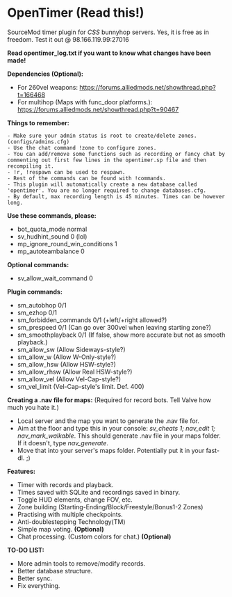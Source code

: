 OpenTimer (Read this!)
============

SourceMod timer plugin for *CSS* bunnyhop servers. Yes, it is free as in freedom.
Test it out @ 98.166.119.99:27016

**Read opentimer_log.txt if you want to know what changes have been made!**

**Dependencies (Optional):**
- For 260vel weapons: https://forums.alliedmods.net/showthread.php?t=166468
- For multihop (Maps with func_door platforms.): https://forums.alliedmods.net/showthread.php?t=90467

**Things to remember:**

    - Make sure your admin status is root to create/delete zones. (configs/admins.cfg)
    - Use the chat command !zone to configure zones.
    - You can add/remove some functions such as recording or fancy chat by commenting out first few lines in the opentimer.sp file and then recompiling it.
    - !r, !respawn can be used to respawn.
    - Rest of the commands can be found with !commands.
    - This plugin will automatically create a new database called 'opentimer'. You are no longer required to change databases.cfg.
    - By default, max recording length is 45 minutes. Times can be however long.

**Use these commands, please:**
- bot_quota_mode normal
- sv_hudhint_sound 0 (lol)
- mp_ignore_round_win_conditions 1
- mp_autoteambalance 0

**Optional commands:**
- sv_allow_wait_command 0

**Plugin commands:**
- sm_autobhop 0/1
- sm_ezhop 0/1
- sm_forbidden_commands 0/1 (+left/+right allowed?)
- sm_prespeed 0/1 (Can go over 300vel when leaving starting zone?)
- sm_smoothplayback 0/1 (If false, show more accurate but not as smooth playback.)
- sm_allow_sw (Allow Sideways-style?)
- sm_allow_w (Allow W-Only-style?)
- sm_allow_hsw (Allow HSW-style?)
- sm_allow_rhsw (Allow Real HSW-style?)
- sm_allow_vel (Allow Vel-Cap-style?)
- sm_vel_limit (Vel-Cap-style's limit. Def. 400)

**Creating a .nav file for maps:** (Required for record bots. Tell Valve how much you hate it.)
- Local server and the map you want to generate the .nav file for.
- Aim at the floor and type this in your console: *sv_cheats 1; nav_edit 1; nav_mark_walkable*. This should generate .nav file in your maps folder. If it doesn't, type *nav_generate*.
- Move that into your server's maps folder. Potentially put it in your fast-dl. ;)

**Features:**
- Timer with records and playback.
- Times saved with SQLite and recordings saved in binary.
- Toggle HUD elements, change FOV, etc.
- Zone building (Starting-Ending/Block/Freestyle/Bonus1-2 Zones)
- Practising with multiple checkpoints.
- Anti-doublestepping Technology(TM)
- Simple map voting. **(Optional)**
- Chat processing. (Custom colors for chat.) **(Optional)**

**TO-DO LIST:**
- More admin tools to remove/modify records.
- Better database structure.
- Better sync.
- Fix everything.
